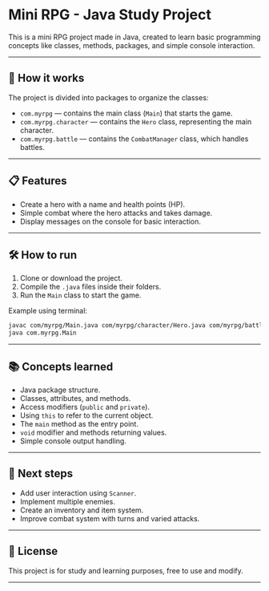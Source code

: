 # Mini RPG - Java Study Project

This is a mini RPG project made in Java, created to learn basic programming concepts like classes, methods, packages, and simple console interaction.

---

## 🚀 How it works

The project is divided into packages to organize the classes:

- `com.myrpg` — contains the main class (`Main`) that starts the game.  
- `com.myrpg.character` — contains the `Hero` class, representing the main character.  
- `com.myrpg.battle` — contains the `CombatManager` class, which handles battles.

---

## 📋 Features

- Create a hero with a name and health points (HP).  
- Simple combat where the hero attacks and takes damage.  
- Display messages on the console for basic interaction.

---

## 🛠️ How to run

1. Clone or download the project.  
2. Compile the `.java` files inside their folders.  
3. Run the `Main` class to start the game.

Example using terminal:

```bash
javac com/myrpg/Main.java com/myrpg/character/Hero.java com/myrpg/battle/CombatManager.java
java com.myrpg.Main
```

---

## 📚 Concepts learned

- Java package structure.  
- Classes, attributes, and methods.  
- Access modifiers (`public` and `private`).  
- Using `this` to refer to the current object.  
- The `main` method as the entry point.  
- `void` modifier and methods returning values.  
- Simple console output handling.

---

## 🤝 Next steps

- Add user interaction using `Scanner`.  
- Implement multiple enemies.  
- Create an inventory and item system.  
- Improve combat system with turns and varied attacks.

---

## 📄 License

This project is for study and learning purposes, free to use and modify.

---
